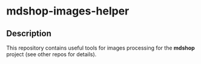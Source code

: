 # mdshop-images-helper  

## Description
This repository contains useful tools for images processing for the **mdshop** project (see other repos for details).
